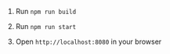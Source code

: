 1. Run ```npm run build```

2. Run ```npm run start```

3. Open ```http://localhost:8080``` in your browser
